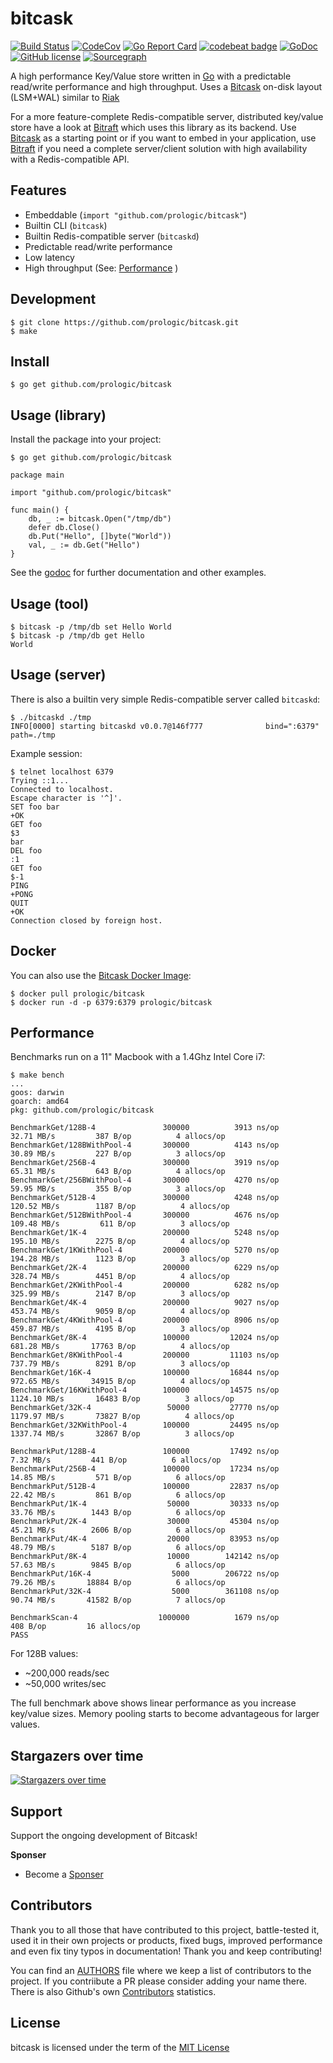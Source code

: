 # bitcask

[![Build Status](https://cloud.drone.io/api/badges/prologic/bitcask/status.svg)](https://cloud.drone.io/prologic/bitcask)
[![CodeCov](https://codecov.io/gh/prologic/bitcask/branch/master/graph/badge.svg)](https://codecov.io/gh/prologic/bitcask)
[![Go Report Card](https://goreportcard.com/badge/prologic/bitcask)](https://goreportcard.com/report/prologic/bitcask)
[![codebeat badge](https://codebeat.co/badges/15fba8a5-3044-4f40-936f-9e0f5d5d1fd9)](https://codebeat.co/projects/github-com-prologic-bitcask-master)
[![GoDoc](https://godoc.org/github.com/prologic/bitcask?status.svg)](https://godoc.org/github.com/prologic/bitcask) 
[![GitHub license](https://img.shields.io/github/license/prologic/bitcask.svg)](https://github.com/prologic/bitcask)
[![Sourcegraph](https://sourcegraph.com/github.com/prologic/bitcask/-/badge.svg)](https://sourcegraph.com/github.com/prologic/bitcask?badge)

A high performance Key/Value store written in [Go](https://golang.org) with a predictable read/write performance and high throughput. Uses a [Bitcask](https://en.wikipedia.org/wiki/Bitcask) on-disk layout (LSM+WAL) similar to [Riak](https://riak.com/)

For a more feature-complete Redis-compatible server, distributed key/value store have a look at [Bitraft](https://github.com/prologic/bitraft) which uses this library as its backend. Use [Bitcask](https://github.com/prologic/bitcask) as a starting point or if you want to embed in your application, use [Bitraft](https://github.com/prologic/bitraft) if you need a complete server/client solution with high availability with a Redis-compatible API.

## Features

* Embeddable (`import "github.com/prologic/bitcask"`)
* Builtin CLI (`bitcask`)
* Builtin Redis-compatible server (`bitcaskd`)
* Predictable read/write performance
* Low latency
* High throughput (See: [Performance](README.md#Performance) )

## Development

```#!sh
$ git clone https://github.com/prologic/bitcask.git
$ make
```

## Install

```#!sh
$ go get github.com/prologic/bitcask
```

## Usage (library)

Install the package into your project:

```#!sh
$ go get github.com/prologic/bitcask
```

```#!go
package main

import "github.com/prologic/bitcask"

func main() {
    db, _ := bitcask.Open("/tmp/db")
    defer db.Close()
    db.Put("Hello", []byte("World"))
    val, _ := db.Get("Hello")
}
```

See the [godoc](https://godoc.org/github.com/prologic/bitcask) for further
documentation and other examples.

## Usage (tool)

```#!sh
$ bitcask -p /tmp/db set Hello World
$ bitcask -p /tmp/db get Hello
World
```

## Usage (server)

There is also a builtin very  simple Redis-compatible server called `bitcaskd`:

```#!sh
$ ./bitcaskd ./tmp
INFO[0000] starting bitcaskd v0.0.7@146f777              bind=":6379" path=./tmp
```

Example session:

```#!sh
$ telnet localhost 6379
Trying ::1...
Connected to localhost.
Escape character is '^]'.
SET foo bar
+OK
GET foo
$3
bar
DEL foo
:1
GET foo
$-1
PING
+PONG
QUIT
+OK
Connection closed by foreign host.
```

## Docker

You can also use the [Bitcask Docker Image](https://cloud.docker.com/u/prologic/repository/docker/prologic/bitcask):

```#!sh
$ docker pull prologic/bitcask
$ docker run -d -p 6379:6379 prologic/bitcask
```

## Performance

Benchmarks run on a 11" Macbook with a 1.4Ghz Intel Core i7:

```#!sh
$ make bench
...
goos: darwin
goarch: amd64
pkg: github.com/prologic/bitcask

BenchmarkGet/128B-4         	  300000	      3913 ns/op	  32.71 MB/s	     387 B/op	       4 allocs/op
BenchmarkGet/128BWithPool-4 	  300000	      4143 ns/op	  30.89 MB/s	     227 B/op	       3 allocs/op
BenchmarkGet/256B-4         	  300000	      3919 ns/op	  65.31 MB/s	     643 B/op	       4 allocs/op
BenchmarkGet/256BWithPool-4 	  300000	      4270 ns/op	  59.95 MB/s	     355 B/op	       3 allocs/op
BenchmarkGet/512B-4         	  300000	      4248 ns/op	 120.52 MB/s	    1187 B/op	       4 allocs/op
BenchmarkGet/512BWithPool-4 	  300000	      4676 ns/op	 109.48 MB/s	     611 B/op	       3 allocs/op
BenchmarkGet/1K-4           	  200000	      5248 ns/op	 195.10 MB/s	    2275 B/op	       4 allocs/op
BenchmarkGet/1KWithPool-4   	  200000	      5270 ns/op	 194.28 MB/s	    1123 B/op	       3 allocs/op
BenchmarkGet/2K-4           	  200000	      6229 ns/op	 328.74 MB/s	    4451 B/op	       4 allocs/op
BenchmarkGet/2KWithPool-4   	  200000	      6282 ns/op	 325.99 MB/s	    2147 B/op	       3 allocs/op
BenchmarkGet/4K-4           	  200000	      9027 ns/op	 453.74 MB/s	    9059 B/op	       4 allocs/op
BenchmarkGet/4KWithPool-4   	  200000	      8906 ns/op	 459.87 MB/s	    4195 B/op	       3 allocs/op
BenchmarkGet/8K-4           	  100000	     12024 ns/op	 681.28 MB/s	   17763 B/op	       4 allocs/op
BenchmarkGet/8KWithPool-4   	  200000	     11103 ns/op	 737.79 MB/s	    8291 B/op	       3 allocs/op
BenchmarkGet/16K-4          	  100000	     16844 ns/op	 972.65 MB/s	   34915 B/op	       4 allocs/op
BenchmarkGet/16KWithPool-4  	  100000	     14575 ns/op	1124.10 MB/s	   16483 B/op	       3 allocs/op
BenchmarkGet/32K-4          	   50000	     27770 ns/op	1179.97 MB/s	   73827 B/op	       4 allocs/op
BenchmarkGet/32KWithPool-4  	  100000	     24495 ns/op	1337.74 MB/s	   32867 B/op	       3 allocs/op

BenchmarkPut/128B-4         	  100000	     17492 ns/op	   7.32 MB/s	     441 B/op	       6 allocs/op
BenchmarkPut/256B-4         	  100000	     17234 ns/op	  14.85 MB/s	     571 B/op	       6 allocs/op
BenchmarkPut/512B-4         	  100000	     22837 ns/op	  22.42 MB/s	     861 B/op	       6 allocs/op
BenchmarkPut/1K-4           	   50000	     30333 ns/op	  33.76 MB/s	    1443 B/op	       6 allocs/op
BenchmarkPut/2K-4           	   30000	     45304 ns/op	  45.21 MB/s	    2606 B/op	       6 allocs/op
BenchmarkPut/4K-4           	   20000	     83953 ns/op	  48.79 MB/s	    5187 B/op	       6 allocs/op
BenchmarkPut/8K-4           	   10000	    142142 ns/op	  57.63 MB/s	    9845 B/op	       6 allocs/op
BenchmarkPut/16K-4          	    5000	    206722 ns/op	  79.26 MB/s	   18884 B/op	       6 allocs/op
BenchmarkPut/32K-4          	    5000	    361108 ns/op	  90.74 MB/s	   41582 B/op	       7 allocs/op

BenchmarkScan-4             	 1000000	      1679 ns/op	     408 B/op	      16 allocs/op
PASS
```

For 128B values:

* ~200,000 reads/sec
* ~50,000 writes/sec

The full benchmark above shows linear performance as you increase key/value sizes. Memory pooling starts to become advantageous for larger values.

## Stargazers over time

[![Stargazers over time](https://starcharts.herokuapp.com/prologic/bitcask.svg)](https://starcharts.herokuapp.com/prologic/bitcask)

## Support

Support the ongoing development of Bitcask!

**Sponser**

- Become a [Sponser](https://www.patreon.com/prologic)

## Contributors

Thank you to all those that have contributed to this project, battle-tested it, used it in their own projects or products, fixed bugs, improved performance and even fix tiny typos in documentation! Thank you and keep contributing!

You can find an [AUTHORS](/AUTHORS) file where we keep a list of contributors to the project. If you contriibute a PR please consider adding your name there. There is also Github's own [Contributors](https://github.com/prologic/bitcask/graphs/contributors) statistics.

## License

bitcask is licensed under the term of the [MIT License](https://github.com/prologic/bitcask/blob/master/LICENSE)
